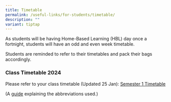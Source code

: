 ```yaml
---
title: Timetable
permalink: /useful-links/for-students/timetable/
description: ""
variant: tiptap
---
```

<p>As students will be having Home-Based Learning (HBL) day once a fortnight,
    students will have an odd and even week timetable.</p>
<p>Students are reminded to refer to their timetables and pack their bags
    accordingly.</p>
<p></p>
<h3><strong>Class Timetable 2024</strong></h3>
<p>Please refer to&nbsp;your class timetable (Updated 25 Jan): <a href="/files/Timetable_Class_2024_Semester_1_Final_copy.pdf" rel="noopener noreferrer nofollow" target="_blank">Semester 1 Timetable</a>
</p>
<p>(A&nbsp;<a href="/files/Useful%20Links/For%20Students/Timetable%20Abbreviations%202021%20Sem%202.pdf" rel="noopener noreferrer nofollow" target="_blank">guide</a>&nbsp;explaining
    the abbreviations used.)</p>